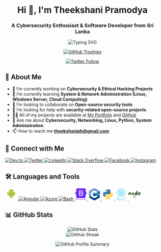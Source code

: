 <h1 align="center">Hi 👋, I'm Theekshani Pramodya</h1>
<h3 align="center">A Cybersecurity Enthusiast & Software Developer from Sri Lanka</h3>

<p align="center">
  <img src="https://readme-typing-svg.herokuapp.com?font=Fira+Code&pause=1000&color=F75C7E&center=true&vCenter=true&multiline=true&width=500&lines=Cybersecurity+%7C+Software+Development;System+%26+Network+Administration;Ethical+Hacking+%7C+Open-source+Contributions" alt="Typing SVG" />
</p>

<p align="center">
  <a href="https://github.com/ryo-ma/github-profile-trophy">
    <img src="https://github-profile-trophy.vercel.app/?username=theekshanipramodya&theme=onedark&margin-w=15" alt="GitHub Trophies" />
  </a>
</p>

<p align="center">
  <a href="https://twitter.com/theekshaniph" target="_blank">
    <img src="https://img.shields.io/twitter/follow/theekshaniph?logo=twitter&style=for-the-badge" alt="Twitter Follow" />
  </a>
</p>

## 🚀 About Me

- 🔭 I’m currently working on **Cybersecurity & Ethical Hacking Projects**
- 🌱 I’m currently learning **System & Network Administration (Linux, Windows Server, Cloud Computing)**
- 👯 I’m looking to collaborate on **Open-source security tools**
- 🤝 I’m looking for help with **security-related open-source projects**
- 👨‍💻 All of my projects are available at [My Portfolio](https://theekshani.vercel.app/) and [GitHub](https://github.com/TheekshaniPramodya)
- 💬 Ask me about **Cybersecurity, Networking, Linux, Python, System Administration**
- 📫 How to reach me **theekshaniph@gmail.com**

## 📡 Connect with Me

<p align="left">
  <a href="https://dev.to/theekshanipramodya" target="_blank">
    <img src="https://img.shields.io/badge/Dev.to-000?style=for-the-badge&logo=dev.to&logoColor=white" alt="Dev.to" />
  </a>
  <a href="https://twitter.com/theekshaniph" target="_blank">
    <img src="https://img.shields.io/badge/Twitter-1DA1F2?style=for-the-badge&logo=twitter&logoColor=white" alt="Twitter" />
  </a>
  <a href="https://linkedin.com/in/theekshanipramodya" target="_blank">
    <img src="https://img.shields.io/badge/LinkedIn-0077B5?style=for-the-badge&logo=linkedin&logoColor=white" alt="LinkedIn" />
  </a>
  <a href="https://stackoverflow.com/users/30140456" target="_blank">
    <img src="https://img.shields.io/badge/StackOverflow-FE7A16?style=for-the-badge&logo=stack-overflow&logoColor=white" alt="Stack Overflow" />
  </a>
  <a href="https://fb.com/theekshanipramodya" target="_blank">
    <img src="https://img.shields.io/badge/Facebook-1877F2?style=for-the-badge&logo=facebook&logoColor=white" alt="Facebook" />
  </a>
  <a href="https://instagram.com/theekshanipramodya" target="_blank">
    <img src="https://img.shields.io/badge/Instagram-E4405F?style=for-the-badge&logo=instagram&logoColor=white" alt="Instagram" />
  </a>
</p>

## 🛠️ Languages and Tools

<p align="left">
  <a href="https://developer.android.com" target="_blank"> <img src="https://raw.githubusercontent.com/devicons/devicon/master/icons/android/android-original-wordmark.svg" alt="Android" width="40" height="40"/> </a>
  <a href="https://angular.io" target="_blank"> <img src="https://angular.io/assets/images/logos/angular/angular.svg" alt="Angular" width="40" height="40"/> </a>
  <a href="https://azure.microsoft.com/en-in/" target="_blank"> <img src="https://www.vectorlogo.zone/logos/microsoft_azure/microsoft_azure-icon.svg" alt="Azure" width="40" height="40"/> </a>
  <a href="https://www.gnu.org/software/bash/" target="_blank"> <img src="https://www.vectorlogo.zone/logos/gnu_bash/gnu_bash-icon.svg" alt="Bash" width="40" height="40"/> </a>
  <a href="https://getbootstrap.com" target="_blank"> <img src="https://raw.githubusercontent.com/devicons/devicon/master/icons/bootstrap/bootstrap-plain-wordmark.svg" alt="Bootstrap" width="40" height="40"/> </a>
  <a href="https://www.w3schools.com/cpp/" target="_blank"> <img src="https://raw.githubusercontent.com/devicons/devicon/master/icons/cplusplus/cplusplus-original.svg" alt="C++" width="40" height="40"/> </a>
  <a href="https://www.python.org" target="_blank"> <img src="https://raw.githubusercontent.com/devicons/devicon/master/icons/python/python-original.svg" alt="Python" width="40" height="40"/> </a>
  <a href="https://reactjs.org/" target="_blank"> <img src="https://raw.githubusercontent.com/devicons/devicon/master/icons/react/react-original-wordmark.svg" alt="React" width="40" height="40"/> </a>
  <a href="https://nodejs.org" target="_blank"> <img src="https://raw.githubusercontent.com/devicons/devicon/master/icons/nodejs/nodejs-original-wordmark.svg" alt="Node.js" width="40" height="40"/> </a>
</p>

## 📊 GitHub Stats

<p align="center">
  <img src="https://github-readme-stats.vercel.app/api?username=theekshanipramodya&show_icons=true&theme=radical" alt="GitHub Stats" />
  <br>
  <img src="https://github-readme-streak-stats.herokuapp.com/?user=theekshanipramodya&theme=radical" alt="GitHub Streak" />
</p>

<p align="center">
  <img src="https://github-profile-summary-cards.vercel.app/api/cards/profile-details?username=theekshanipramodya&theme=radical" alt="GitHub Profile Summary" />
</p>
